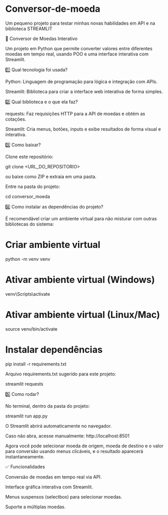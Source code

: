 # Conversor-de-moeda
Um pequeno projeto para testar minhas novas habilidades em API e na biblioteca STREAMLIT

💱 Conversor de Moedas Interativo

Um projeto em Python que permite converter valores entre diferentes moedas em tempo real, usando POO e uma interface interativa com Streamlit.


1️⃣ Qual tecnologia foi usada?

Python: Linguagem de programação para lógica e integração com APIs.

Streamlit: Biblioteca para criar a interface web interativa de forma simples.



2️⃣ Qual biblioteca e o que ela faz?

requests: Faz requisições HTTP para a API de moedas e obtém as cotações.

Streamlit: Cria menus, botões, inputs e exibe resultados de forma visual e interativa.



3️⃣ Como baixar?

Clone este repositório:

git clone <URL_DO_REPOSITORIO>


ou baixe como ZIP e extraia em uma pasta.

Entre na pasta do projeto:

cd conversor_moeda



4️⃣ Como instalar as dependências do projeto?

É recomendável criar um ambiente virtual para não misturar com outras bibliotecas do sistema:

# Criar ambiente virtual
python -m venv venv

# Ativar ambiente virtual (Windows)
venv\Scripts\activate

# Ativar ambiente virtual (Linux/Mac)
source venv/bin/activate

# Instalar dependências
pip install -r requirements.txt


Arquivo requirements.txt sugerido para este projeto:

streamlit
requests



5️⃣ Como rodar?

No terminal, dentro da pasta do projeto:

streamlit run app.py


O Streamlit abrirá automaticamente no navegador.

Caso não abra, acesse manualmente: http://localhost:8501

Agora você pode selecionar moeda de origem, moeda de destino e o valor para conversão usando menus clicáveis, e o resultado aparecerá instantaneamente.

✅ Funcionalidades

Conversão de moedas em tempo real via API.

Interface gráfica interativa com Streamlit.

Menus suspensos (selectbox) para selecionar moedas.

Suporte a múltiplas moedas.
